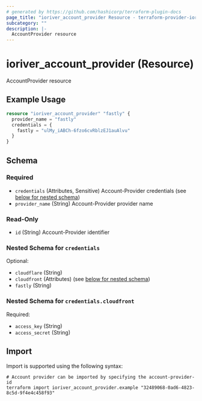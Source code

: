 ```yaml
---
# generated by https://github.com/hashicorp/terraform-plugin-docs
page_title: "ioriver_account_provider Resource - terraform-provider-ioriver"
subcategory: ""
description: |-
  AccountProvider resource
---
```


# ioriver_account_provider (Resource)

AccountProvider resource

## Example Usage

```terraform
resource "ioriver_account_provider" "fastly" {
  provider_name = "fastly"
  credentials = {
    fastly = "ulMy_iABCh-6fzo6cvRblzEJ1auAlvu"
  }
}
```

<!-- schema generated by tfplugindocs -->
## Schema

### Required

- `credentials` (Attributes, Sensitive) Account-Provider credentials (see [below for nested schema](#nestedatt--credentials))
- `provider_name` (String) Account-Provider provider name

### Read-Only

- `id` (String) Account-Provider identifier

<a id="nestedatt--credentials"></a>
### Nested Schema for `credentials`

Optional:

- `cloudflare` (String)
- `cloudfront` (Attributes) (see [below for nested schema](#nestedatt--credentials--cloudfront))
- `fastly` (String)

<a id="nestedatt--credentials--cloudfront"></a>
### Nested Schema for `credentials.cloudfront`

Required:

- `access_key` (String)
- `access_secret` (String)

## Import

Import is supported using the following syntax:

```shell
# Account provider can be imported by specifying the account-provider-id
terraform import ioriver_account_provider.example "32489068-0ad6-4823-8c5d-9f4e4c458f93"
```
